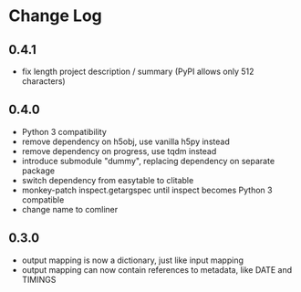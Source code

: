 # Change Log

## 0.4.1

- fix length project description / summary (PyPI allows only 512 characters)


## 0.4.0

- Python 3 compatibility
- remove dependency on h5obj, use vanilla h5py instead
- remove dependency on progress, use tqdm instead
- introduce submodule "dummy", replacing dependency on separate package
- switch dependency from easytable to clitable
- monkey-patch inspect.getargspec until inspect becomes Python 3 compatible
- change name to comliner

## 0.3.0

- output mapping is now a dictionary, just like input mapping
- output mapping can now contain references to metadata, like DATE and
    TIMINGS

